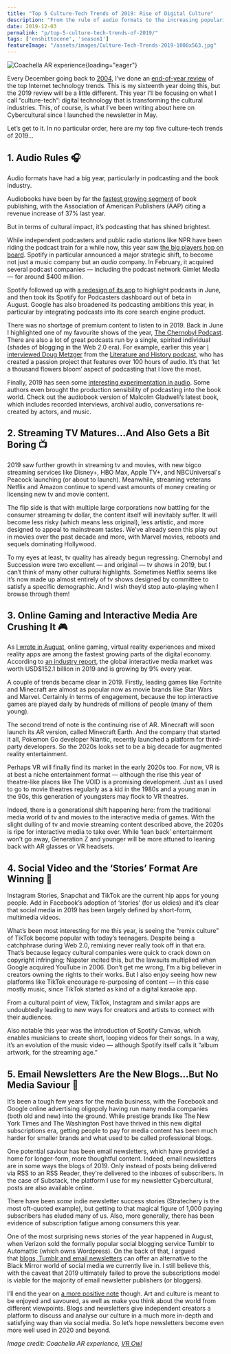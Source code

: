 ```yaml
---
title: "Top 5 Culture-Tech Trends of 2019: Rise of Digital Culture"
description: "From the rule of audio formats to the increasing popularity of social video shorts, 'culture-tech' has thrived this year. There's no doubt that digital technology is transforming the cultural industries."
date: 2019-12-03
permalink: "p/top-5-culture-tech-trends-of-2019/"
tags: ['enshittocene', 'season1']
featureImage: "/assets/images/Culture-Tech-Trends-2019-1000x563.jpg"
---
```


![Coachella AR experience](/assets/images/Culture-Tech-Trends-2019.jpg){loading="eager"}

Every December going back to [2004](https://web.archive.org/web/20041231030453/http://www.readwriteweb.com:80/archives/002609.php), I’ve done an [end-of-year review](https://ricmac.org/tag/year-in-reviews/) of the top Internet technology trends. This is my sixteenth year doing this, but the 2019 review will be a little different. This year I’ll be focusing on what I call “culture-tech”: digital technology that is transforming the cultural industries. This, of course, is what I’ve been writing about here on Cybercultural since I launched the newsletter in May.

Let’s get to it. In no particular order, here are my top five culture-tech trends of 2019…

## 1. Audio Rules 🎧

Audio formats have had a big year, particularly in podcasting and the book industry. 

Audiobooks have been by far the [fastest growing segment](/p/audiobooks-continue-strong-growth/) of book publishing, with the Association of American Publishers (AAP) citing a revenue increase of 37% last year. 

But in terms of cultural impact, it’s podcasting that has shined brightest. 

While independent podcasters and public radio stations like NPR have been riding the podcast train for a while now, this year saw [the big players hop on board](/p/spotify-and-google-make-moves-in-podcasting/). Spotify in particular announced a major strategic shift, to become not just a music company but an _audio_ company. In February, it acquired several podcast companies — including the podcast network Gimlet Media — for around $400 million. 

Spotify followed up with [a redesign of its app](https://newsroom.spotify.com/2019-06-13/spotifys-your-library-refresh-what-you-need-to-know/) to highlight podcasts in June, and then took its Spotify for Podcasters dashboard out of beta in August. Google has also broadened its podcasting ambitions this year, in particular by integrating podcasts into its core search engine product. 

There was no shortage of premium content to listen to in 2019. Back in June I highlighted one of my favourite shows of the year, [The Chernobyl Podcast](/p/chernobyl-podcast-deep-dives/). There are also a lot of great podcasts run by a single, spirited individual (shades of blogging in the Web 2.0 era). For example, earlier this year [I interviewed Doug Metzger](https://creatorinterviews.ricmac.org/2019/01/08/literature-and-history-podcast/) from the [Literature and History podcast](https://literatureandhistory.com/), who has created a passion project that features over 100 hours of audio. It’s that ‘let a thousand flowers bloom’ aspect of podcasting that I love the most. 

Finally, 2019 has seen some [interesting experimentation in audio](/p/audio-vs-text-rise-of-podcasts-audiobooks/). Some authors even brought the production sensibility of podcasting into the book world. Check out the audiobook version of Malcolm Gladwell’s latest book, which includes recorded interviews, archival audio, conversations re-created by actors, and music.

## 2. Streaming TV Matures…And Also Gets a Bit Boring 📺

2019 saw further growth in streaming tv and movies, with new bigco streaming services like Disney+, HBO Max, Apple TV+, and NBCUniversal's Peacock launching (or about to launch). Meanwhile, streaming veterans Netflix and Amazon continue to spend vast amounts of money creating or licensing new tv and movie content. 

The flip side is that with multiple large corporations now battling for the consumer streaming tv dollar, the content itself will inevitably suffer. It will become less risky (which means less original), less artistic, and more designed to appeal to mainstream tastes. We’ve already seen this play out in movies over the past decade and more, with Marvel movies, reboots and sequels dominating Hollywood. 

To my eyes at least, tv quality has already begun regressing. Chernobyl and Succession were two excellent — and original — tv shows in 2019, but I can’t think of many other cultural highlights. Sometimes Netflix seems like it’s now made up almost entirely of tv shows designed by committee to satisfy a specific demographic. And I wish they’d stop auto-playing when I browse through them!

## 3. Online Gaming and Interactive Media Are Crushing It 🎮

As [I wrote in August](/p/interactive-media-2019/), online gaming, virtual reality experiences and mixed reality apps are among the fastest growing parts of the digital economy. According to [an industry report](https://nzgda.com/wp-content/uploads/2019/08/Interactive-Aotearoa-Report-2019_email.pdf), the global interactive media market was worth USD$152.1 billion in 2019 and is growing by 9% every year. 

A couple of trends became clear in 2019. Firstly, leading games like Fortnite and Minecraft are almost as popular now as movie brands like Star Wars and Marvel. Certainly in terms of engagement, because the top interactive games are played daily by hundreds of millions of people (many of them young). 

The second trend of note is the continuing rise of AR. Minecraft will soon launch its AR version, called Minecraft Earth. And the company that started it all, Pokemon Go developer Niantic, recently launched a platform for third-party developers. So the 2020s looks set to be a big decade for augmented reality entertainment. 

Perhaps VR will finally find its market in the early 2020s too. For now, VR is at best a niche entertainment format — although the rise this year of theatre-like places like The VOID is a promising development. Just as I used to go to movie theatres regularly as a kid in the 1980s and a young man in the 90s, this generation of youngsters may flock to VR theatres. 

Indeed, there is a generational shift happening here: from the traditional media world of tv and movies to the interactive media of games. With the slight dulling of tv and movie streaming content described above, the 2020s is ripe for interactive media to take over. While ‘lean back’ entertainment won’t go away, Generation Z and younger will be more attuned to leaning back with AR glasses or VR headsets.

## 4. Social Video and the ‘Stories’ Format Are Winning 📱

Instagram Stories, Snapchat and TikTok are the current hip apps for young people. Add in Facebook’s adoption of ‘stories’ (for us oldies) and it’s clear that social media in 2019 has been largely defined by short-form, multimedia videos. 

What’s been most interesting for me this year, is seeing the “remix culture” of TikTok become popular with today’s teenagers. Despite being a catchphrase during Web 2.0, remixing never really took off in that era. That’s because legacy cultural companies were quick to crack down on copyright infringing; Napster incited this, but the lawsuits multiplied when Google acquired YouTube in 2006. Don’t get me wrong, I’m a big believer in creators owning the rights to their works. But I also enjoy seeing how new platforms like TikTok encourage re-purposing of content — in this case mostly music, since TikTok started as kind of a digital karaoke app. 

From a cultural point of view, TikTok, Instagram and similar apps are undoubtedly leading to new ways for creators and artists to connect with their audiences. 

Also notable this year was the introduction of Spotify Canvas, which enables musicians to create short, looping videos for their songs. In a way, it’s an evolution of the music video — although Spotify itself calls it “album artwork, for the streaming age.”

## 5. Email Newsletters Are the New Blogs…But No Media Saviour 📧

It’s been a tough few years for the media business, with the Facebook and Google online advertising oligopoly having run many media companies (both old and new) into the ground. While prestige brands like The New York Times and The Washington Post have thrived in this new digital subscriptions era, getting people to pay for media content has been much harder for smaller brands and what used to be called professional blogs. 

One potential saviour has been email newsletters, which have provided a home for longer-form, more thoughtful content. Indeed, email newsletters are in some ways the blogs of 2019. Only instead of posts being delivered via RSS to an RSS Reader, they're delivered to the inboxes of subscribers. In the case of Substack, the platform I use for my newsletter Cybercultural, posts are also available online. 

There have been _some_ indie newsletter success stories (Stratechery is the most oft-quoted example), but getting to that magical figure of 1,000 paying subscribers has eluded many of us. Also, more generally, there has been evidence of subscription fatigue among consumers this year. 

One of the most surprising news stories of the year happened in August, when Verizon sold the formally popular social blogging service Tumblr to Automattic (which owns Wordpress). On the back of that, I argued that [blogs, Tumblr and email newsletters](/p/blogs-newsletters-and-tumblr-fight-back/) can offer an alternative to the Black Mirror world of social media we currently live in. I still believe this, with the caveat that 2019 ultimately failed to prove the subscriptions model is viable for the majority of email newsletter publishers (or bloggers). 

I’ll end the year on [a more positive note](/p/reasons-i-love-blogs-and-newsletters/) though. Art and culture is meant to be enjoyed and savoured, as well as make you think about the world from different viewpoints. Blogs and newsletters give independent creators a platform to discuss and analyse our culture in a much more in-depth and satisfying way than via social media. So let’s hope newsletters become even more well used in 2020 and beyond. 

_Image credit: Coachella AR experience, [VR Owl](https://vrowl.io/reality-check/coachella-ar-stage)_